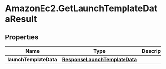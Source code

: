 # AmazonEc2.GetLaunchTemplateDataResult

## Properties

Name | Type | Description | Notes
------------ | ------------- | ------------- | -------------
**launchTemplateData** | [**ResponseLaunchTemplateData**](ResponseLaunchTemplateData.md) |  | [optional] 


